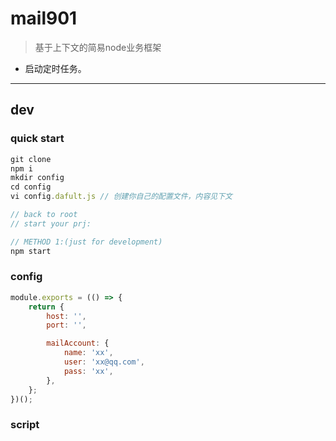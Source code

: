 # mail901

> 基于上下文的简易node业务框架

- 启动定时任务。

---

## dev


### quick start

```js
git clone
npm i
mkdir config
cd config
vi config.dafult.js // 创建你自己的配置文件，内容见下文

// back to root
// start your prj:

// METHOD 1:(just for development)
npm start

```


### config

```js
module.exports = (() => {
    return {
        host: '',
        port: '',

        mailAccount: {
            name: 'xx',
            user: 'xx@qq.com',
            pass: 'xx',
        },
    };
})();

```


### script
